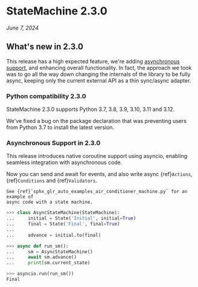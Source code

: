 # StateMachine 2.3.0

*June 7, 2024*

## What's new in 2.3.0

This release has a high expected feature, we're adding [asynchronous support](../async.md), and enhancing overall functionality. In fact, the approach we took was to go all the way down changing the internals of the library to be fully async, keeping only the current external API as a thin sync/async adapter.


### Python compatibility 2.3.0

StateMachine 2.3.0 supports Python 3.7, 3.8, 3.9, 3.10, 3.11 and 3.12.

We've fixed a bug on the package declaration that was preventing users from Python 3.7 to install the latest version.

### Asynchronous Support in 2.3.0

This release introduces native coroutine support using asyncio, enabling seamless integration with asynchronous code.

Now you can send and await for events, and also write async {ref}`Actions`, {ref}`Conditions` and {ref}`Validators`.


```{seealso}
See {ref}`sphx_glr_auto_examples_air_conditioner_machine.py` for an example of
async code with a state machine.
```


```py
>>> class AsyncStateMachine(StateMachine):
...     initial = State('Initial', initial=True)
...     final = State('Final', final=True)
...
...     advance = initial.to(final)

>>> async def run_sm():
...     sm = AsyncStateMachine()
...     await sm.advance()
...     print(sm.current_state)

>>> asyncio.run(run_sm())
Final

```
